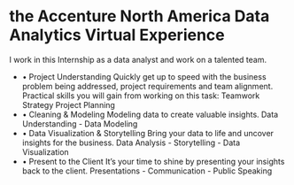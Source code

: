 # the Accenture North America Data Analytics Virtual Experience
I work in this Internship as a data analyst and work on a talented team.
- •	Project Understanding
Quickly get up to speed with the business problem being addressed, project requirements and team alignment.
Practical skills you will gain from working on this task:
Teamwork Strategy Project Planning
- •	 Cleaning & Modeling
Modeling data to create valuable insights.
Data Understanding - Data Modeling
- •	Data Visualization & Storytelling
Bring your data to life and uncover insights for the business.
Data Analysis - Storytelling - Data Visualization
- •	Present to the Client
It’s your time to shine by presenting your insights back to the client.
Presentations - Communication - Public Speaking
 
